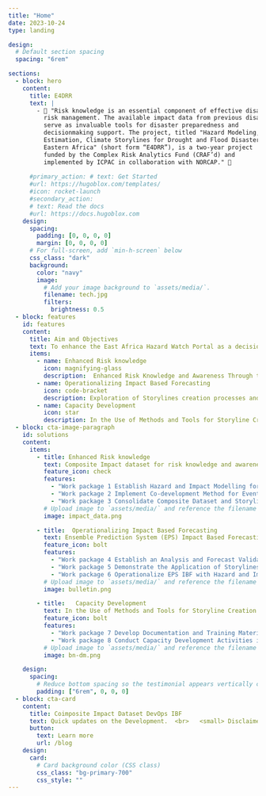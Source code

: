 ```yaml
---
title: "Home"
date: 2023-10-24
type: landing

design:
  # Default section spacing
  spacing: "6rem"

sections:
  - block: hero
    content:
      title: E4DRR 
      text: |
        - 🧱 "Risk knowledge is an essential component of effective disaster
          risk management. The available impact data from previous disasters
          serve as invaluable tools for disaster preparedness and
          decisionmaking support. The project, titled "Hazard Modeling, Impact
          Estimation, Climate Storylines for Drought and Flood Disasters in
          Eastern Africa" (short form “E4DRR”), is a two-year project
          funded by the Complex Risk Analytics Fund (CRAF’d) and
          implemented by ICPAC in collaboration with NORCAP." 🧱 
          
      #primary_action: # text: Get Started
      #url: https://hugoblox.com/templates/
      #icon: rocket-launch
      #secondary_action:
      # text: Read the docs
      #url: https://docs.hugoblox.com
    design:
      spacing:
        padding: [0, 0, 0, 0]
        margin: [0, 0, 0, 0]
      # For full-screen, add `min-h-screen` below
      css_class: "dark"
      background:
        color: "navy"
        image:
          # Add your image background to `assets/media/`.
          filename: tech.jpg
          filters:
            brightness: 0.5
  - block: features
    id: features
    content:
      title: Aim and Objectives
      text: To enhance the East Africa Hazard Watch Portal as a decision-making and actionable information tool for Disaster Risk Management (DRM) through impact-based forecasting based on a chain of auditable evidence synthesised from event-based climate Storylines 🌍
      items:
        - name: Enhanced Risk knowledge
          icon: magnifying-glass
          description:  Enhanced Risk Knowledge and Awareness Through the Creation of Event-Based Climate Storylines
        - name: Operationalizing Impact Based Forecasting
          icon: code-bracket
          description: Exploration of Storylines creation processes and applications in Ensemble Prediction System (EPS) Impact Based Forecasting (IBF)
        - name: Capacity Development
          icon: star
          description: In the Use of Methods and Tools for Storyline Creation 
  - block: cta-image-paragraph
    id: solutions
    content:
      items:
        - title: Enhanced Risk knowledge
          text: Composite Impact dataset for risk knowledge and awareness
          feature_icon: check
          features:
            - "Work package 1 Establish Hazard and Impact Modelling for the Region: Setting up of hazard and impact modelling for the region" 
            - "Work package 2 Implement Co-development Method for Event-Based Climate Storylines: Implement a co-development method for event-based climate storylines"
            - "Work package 3 Consolidate Composite Dataset and Storylines into Story Maps Linked with EAHW: Consolidate the composite dataset and storylines as story maps and link with East Africa Hazard Watch (EAHW) web application"            
          # Upload image to `assets/media/` and reference the filename here
          image: impact_data.png

        - title:  Operationalizing Impact Based Forecasting 
          text: Ensemble Prediction System (EPS) Impact Based Forecasting (IBF)
          feature_icon: bolt
          features:
            - "Work package 4 Establish an Analysis and Forecast Validation Facility Utilizing Storylines Datasets and Processes for Anticipatory Action"
            - "Work package 5 Demonstrate the Application of Storylines as Bayesian Networks in IBF Risk and Decision Analysis"
            - "Work package 6 Operationalize EPS IBF with Hazard and Impact Modelling for the Region Operationalise EPS IBF with hazards and impact modelling for the region"
          # Upload image to `assets/media/` and reference the filename here
          image: bulletin.png

        - title:   Capacity Development 
          text: In the Use of Methods and Tools for Storyline Creation
          feature_icon: bolt
          features:
            - "Work package 7 Develop Documentation and Training Materials on Methods and Tools Used in Storyline Creation Activities"
            - "Work package 8 Conduct Capacity Development Activities in Co-development, Workshops and Tutorials"
          # Upload image to `assets/media/` and reference the filename here
          image: bn-dm.png

    design:
      spacing:
        # Reduce bottom spacing so the testimonial appears vertically centered between sections
        padding: ["6rem", 0, 0, 0]
  - block: cta-card
    content:
      title: Coimposite Impact Dataset DevOps IBF
      text: Quick updates on the Development.  <br>   <small> Disclaimer-The content of this website does not reflect the official opinion of the Funding agency or partner organizations. Responsibility for the information and views expressed in the web lies entirely with the authors  </small>.
      button:
        text: Learn more
        url: /blog
    design:
      card:
        # Card background color (CSS class)
        css_class: "bg-primary-700"
        css_style: ""
---
```

